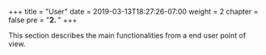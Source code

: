 +++
title = "User"
date = 2019-03-13T18:27:26-07:00
weight = 2
chapter = false
pre = "<b>2. </b>"
+++

This section describes the main functionalities from a end user point of view.
